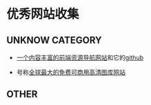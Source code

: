 # 优秀网站收集

## UNKNOW CATEGORY

+ [一个内容丰富的前端资源导航网站](http://nav.web-hub.cn/)和它的[github](https://github.com/Hulkye/FrontEndNav)

+ 号称[全球最大的免费可商用高清图库网站](https://pixabay.com/)

## OTHER
